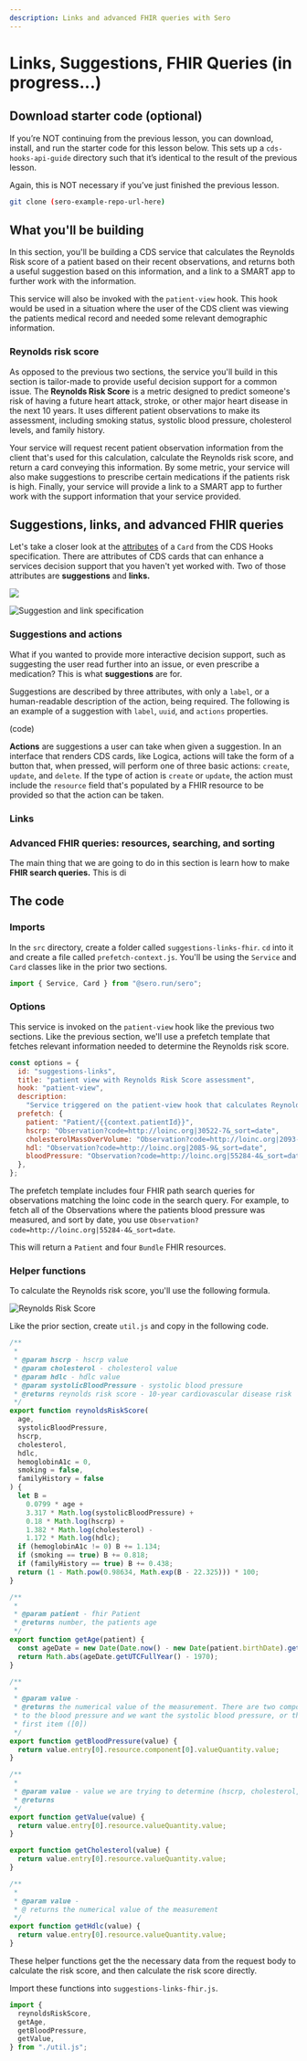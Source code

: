 ```yaml
---
description: Links and advanced FHIR queries with Sero
---
```


# Links, Suggestions, FHIR Queries \(in progress...\)

## Download starter code \(optional\)

If you’re NOT continuing from the previous lesson, you can download, install, and run the starter code for this lesson below. This sets up a `cds-hooks-api-guide` directory such that it’s identical to the result of the previous lesson.

Again, this is NOT necessary if you’ve just finished the previous lesson.

```bash
git clone (sero-example-repo-url-here)
```

## What you'll be building

In this section, you'll be building a CDS service that calculates the Reynolds Risk score of a patient based on their recent observations, and returns both a useful suggestion based on this information, and a link to a SMART app to further work with the information.

This service will also be invoked with the `patient-view` hook. This hook would be used in a situation where the user of the CDS client was viewing the patients medical record and needed some relevant demographic information.

### Reynolds risk score

As opposed to the previous two sections, the service you'll build in this section is tailor-made to provide useful decision support for a common issue. The **Reynolds Risk Score** is a metric designed to predict someone's risk of having a future heart attack, stroke, or other major heart disease in the next 10 years. It uses different patient observations to make its assessment, including smoking status, systolic blood pressure, cholesterol levels, and family history. 

Your service will request recent patient observation information from the client that's used for this calculation, calculate the Reynolds risk score, and return a card conveying this information. By some metric, your service will also make suggestions to prescribe certain medications if the patients risk is high. Finally, your service will provide a link to a SMART app to further work with the support information that your service provided.

## Suggestions, links, and advanced FHIR queries

Let's take a closer look at the [attributes](https://cds-hooks.hl7.org/1.0/#card-attributes) of a `Card` from the CDS Hooks specification. There are attributes of CDS cards that can enhance a services decision support that you haven't yet worked with. Two of those attributes are **suggestions** and **links.** 

![](../../../.gitbook/assets/suggestions.png)

![Suggestion and link specification](../../../.gitbook/assets/links.png)

### Suggestions and actions 

What if you wanted to provide more interactive decision support, such as suggesting the user read further into an issue, or even prescribe a medication? This is what **suggestions** are for.

Suggestions are described by three attributes, with only a `label`, or a human-readable description of the action, being required. The following is an example of a suggestion with `label`, `uuid`, and `actions` properties.

\(code\)

**Actions** are suggestions a user can take when given a suggestion. In an interface that renders CDS cards, like Logica, actions will take the form of a button that, when pressed, will perform one of three basic actions: `create`, `update`, and `delete`. If the type of action is `create` or `update`, the action must include the `resource` field that's populated by a FHIR resource to be provided so that the action can be taken. 

### Links

### Advanced FHIR queries: resources, searching, and sorting

The main thing that we are going to do in this section is learn how to make **FHIR search queries.** This is di

## The code

### Imports

In the `src` directory, create a folder called `suggestions-links-fhir`. `cd` into it and create a file called `prefetch-context.js`. You'll be using the `Service` and `Card` classes like in the prior two sections.

```javascript
import { Service, Card } from "@sero.run/sero";
```

### Options

This service is invoked on the `patient-view` hook like the previous two sections. Like the previous section, we'll use a prefetch template that fetches relevant information needed to determine the Reynolds risk score. 

```javascript
const options = {
  id: "suggestions-links",
  title: "patient view with Reynolds Risk Score assessment",
  hook: "patient-view",
  description:
    "Service triggered on the patient-view hook that calculates Reynolds risk score, and makes a MedicationPrescribe suggestion based on the result. Also provides a link to a SMART app to help work with the result",
  prefetch: {
    patient: "Patient/{{context.patientId}}",
    hscrp: "Observation?code=http://loinc.org|30522-7&_sort=date",
    cholesterolMassOverVolume: "Observation?code=http://loinc.org|2093-3&&_sort=date",
    hdl: "Observation?code=http://loinc.org|2085-9&_sort=date",
    bloodPressure: "Observation?code=http://loinc.org|55284-4&_sort=date",
  },
};
```

The prefetch template includes four FHIR path search queries for observations matching the loinc code in the search query. For example, to fetch all of the Observations where the patients blood pressure was measured, and sort by date, you use `Observation?code=http://loinc.org|55284-4&_sort=date`. 

This will return a `Patient` and four `Bundle` FHIR resources.

### Helper functions

To calculate the Reynolds risk score, you'll use the following formula.

![Reynolds Risk Score](../../../.gitbook/assets/ayy_reynolds-1-.png)

Like the prior section, create `util.js` and copy in the following code. 

```javascript
/**
 *
 * @param hscrp - hscrp value
 * @param cholesterol - cholesterol value
 * @param hdlc - hdlc value
 * @param systolicBloodPressure - systolic blood pressure
 * @returns reynolds risk score - 10-year cardiovascular disease risk
 */
export function reynoldsRiskScore(
  age,
  systolicBloodPressure,
  hscrp,
  cholesterol,
  hdlc,
  hemoglobinA1c = 0,
  smoking = false,
  familyHistory = false
) {
  let B =
    0.0799 * age +
    3.317 * Math.log(systolicBloodPressure) +
    0.18 * Math.log(hscrp) +
    1.382 * Math.log(cholesterol) -
    1.172 * Math.log(hdlc);
  if (hemoglobinA1c != 0) B += 1.134;
  if (smoking == true) B += 0.818;
  if (familyHistory == true) B += 0.438;
  return (1 - Math.pow(0.98634, Math.exp(B - 22.325))) * 100;
}

/**
 *
 * @param patient - fhir Patient
 * @returns number, the patients age
 */
export function getAge(patient) {
  const ageDate = new Date(Date.now() - new Date(patient.birthDate).getTime());
  return Math.abs(ageDate.getUTCFullYear() - 1970);
}

/**
 *
 * @param value -
 * @returns the numerical value of the measurement. There are two components
 * to the blood pressure and we want the systolic blood pressure, or the
 * first item ([0])
 */
export function getBloodPressure(value) {
  return value.entry[0].resource.component[0].valueQuantity.value;
}

/**
 *
 * @param value - value we are trying to determine (hscrp, cholesterol, or Hdlc)
 * @returns
 */
export function getValue(value) {
  return value.entry[0].resource.valueQuantity.value;
}

export function getCholesterol(value) {
  return value.entry[0].resource.valueQuantity.value;
}

/**
 *
 * @param value -
 * @ returns the numerical value of the measurement
 */
export function getHdlc(value) {
  return value.entry[0].resource.valueQuantity.value;
}
```

These helper functions get the the necessary data from the request body to calculate the risk score, and then calculate the risk score directly. 

Import these functions into `suggestions-links-fhir.js`. 

```javascript
import {
  reynoldsRiskScore,
  getAge,
  getBloodPressure,
  getValue,
} from "./util.js";
```





